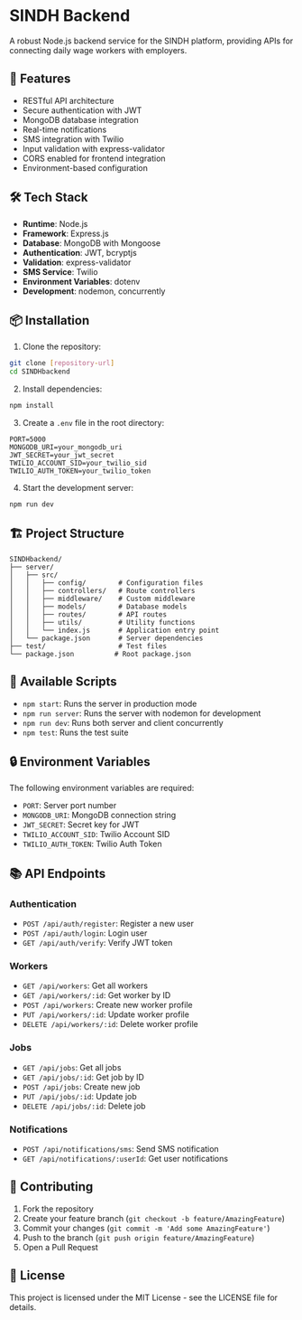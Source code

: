 # SINDH Backend

A robust Node.js backend service for the SINDH platform, providing APIs for connecting daily wage workers with employers.

## 🚀 Features

- RESTful API architecture
- Secure authentication with JWT
- MongoDB database integration
- Real-time notifications
- SMS integration with Twilio
- Input validation with express-validator
- CORS enabled for frontend integration
- Environment-based configuration

## 🛠️ Tech Stack

- **Runtime**: Node.js
- **Framework**: Express.js
- **Database**: MongoDB with Mongoose
- **Authentication**: JWT, bcryptjs
- **Validation**: express-validator
- **SMS Service**: Twilio
- **Environment Variables**: dotenv
- **Development**: nodemon, concurrently

## 📦 Installation

1. Clone the repository:
```bash
git clone [repository-url]
cd SINDHbackend
```

2. Install dependencies:
```bash
npm install
```

3. Create a `.env` file in the root directory:
```env
PORT=5000
MONGODB_URI=your_mongodb_uri
JWT_SECRET=your_jwt_secret
TWILIO_ACCOUNT_SID=your_twilio_sid
TWILIO_AUTH_TOKEN=your_twilio_token
```

4. Start the development server:
```bash
npm run dev
```

## 🏗️ Project Structure

```
SINDHbackend/
├── server/
│   ├── src/
│   │   ├── config/        # Configuration files
│   │   ├── controllers/   # Route controllers
│   │   ├── middleware/    # Custom middleware
│   │   ├── models/        # Database models
│   │   ├── routes/        # API routes
│   │   ├── utils/         # Utility functions
│   │   └── index.js       # Application entry point
│   └── package.json       # Server dependencies
├── test/                  # Test files
└── package.json          # Root package.json
```

## 🚀 Available Scripts

- `npm start`: Runs the server in production mode
- `npm run server`: Runs the server with nodemon for development
- `npm run dev`: Runs both server and client concurrently
- `npm test`: Runs the test suite

## 🔒 Environment Variables

The following environment variables are required:

- `PORT`: Server port number
- `MONGODB_URI`: MongoDB connection string
- `JWT_SECRET`: Secret key for JWT
- `TWILIO_ACCOUNT_SID`: Twilio Account SID
- `TWILIO_AUTH_TOKEN`: Twilio Auth Token

## 📚 API Endpoints

### Authentication
- `POST /api/auth/register`: Register a new user
- `POST /api/auth/login`: Login user
- `GET /api/auth/verify`: Verify JWT token

### Workers
- `GET /api/workers`: Get all workers
- `GET /api/workers/:id`: Get worker by ID
- `POST /api/workers`: Create new worker profile
- `PUT /api/workers/:id`: Update worker profile
- `DELETE /api/workers/:id`: Delete worker profile

### Jobs
- `GET /api/jobs`: Get all jobs
- `GET /api/jobs/:id`: Get job by ID
- `POST /api/jobs`: Create new job
- `PUT /api/jobs/:id`: Update job
- `DELETE /api/jobs/:id`: Delete job

### Notifications
- `POST /api/notifications/sms`: Send SMS notification
- `GET /api/notifications/:userId`: Get user notifications

## 🤝 Contributing

1. Fork the repository
2. Create your feature branch (`git checkout -b feature/AmazingFeature`)
3. Commit your changes (`git commit -m 'Add some AmazingFeature'`)
4. Push to the branch (`git push origin feature/AmazingFeature`)
5. Open a Pull Request

## 📝 License

This project is licensed under the MIT License - see the LICENSE file for details. 